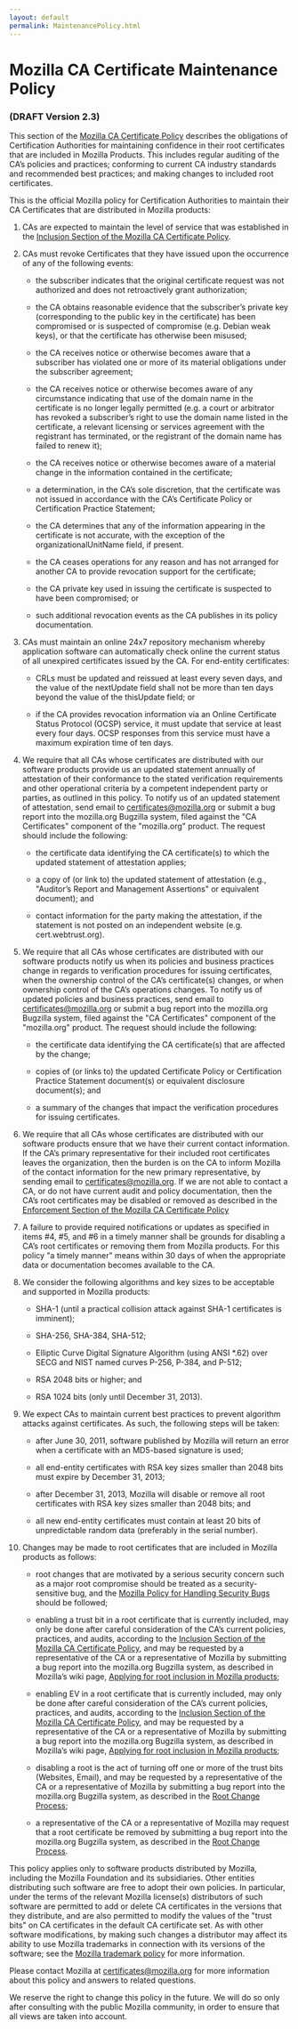 ```yaml
---
layout: default
permalink: MaintenancePolicy.html
---
```


Mozilla CA Certificate Maintenance Policy
=========================================

### (DRAFT Version 2.3)

This section of the [Mozilla CA Certificate Policy][policy] describes the
obligations of Certification Authorities for maintaining confidence in their
root certificates that are included in Mozilla Products. This includes regular
auditing of the CA’s policies and practices; conforming to current CA industry
standards and recommended best practices; and making changes to included root
certificates.

This is the official Mozilla policy for Certification Authorities to maintain
their CA Certificates that are distributed in Mozilla products:

1. CAs are expected to maintain the level of service that was established in the
   [Inclusion Section of the Mozilla CA Certificate Policy][inclusion].

2. CAs must revoke Certificates that they have issued upon the occurrence of any
   of the following events:

    * the subscriber indicates that the original certificate request was not
      authorized and does not retroactively grant authorization;

    * the CA obtains reasonable evidence that the subscriber’s private key
      (corresponding to the public key in the certificate) has been compromised
      or is suspected of compromise (e.g. Debian weak keys), or that the
      certificate has otherwise been misused;

    * the CA receives notice or otherwise becomes aware that a subscriber has
      violated one or more of its material obligations under the subscriber
      agreement;

    * the CA receives notice or otherwise becomes aware of any circumstance
      indicating that use of the domain name in the certificate is no longer
      legally permitted (e.g. a court or arbitrator has revoked a subscriber’s
      right to use the domain name listed in the certificate, a relevant
      licensing or services agreement with the registrant has terminated, or the
      registrant of the domain name has failed to renew it);

    * the CA receives notice or otherwise becomes aware of a material change in
      the information contained in the certificate;

    * a determination, in the CA’s sole discretion, that the certificate was not
      issued in accordance with the CA’s Certificate Policy or Certification
      Practice Statement;

    * the CA determines that any of the information appearing in the certificate
      is not accurate, with the exception of the organizationalUnitName field,
      if present.

    * the CA ceases operations for any reason and has not arranged for another
      CA to provide revocation support for the certificate;

    * the CA private key used in issuing the certificate is suspected to have
      been compromised; or

    * such additional revocation events as the CA publishes in its policy
      documentation.

3. CAs must maintain an online 24x7 repository mechanism whereby application
   software can automatically check online the current status of all unexpired
   certificates issued by the CA. For end-entity certificates:

    * CRLs must be updated and reissued at least every seven days, and the value
      of the nextUpdate field shall not be more than ten days beyond the value
      of the thisUpdate field; or

    * if the CA provides revocation information via an Online Certificate Status
      Protocol (OCSP) service, it must update that service at least every four
      days. OCSP responses from this service must have a maximum expiration time
      of ten days.

4. We require that all CAs whose certificates are distributed with our software
   products provide us an updated statement annually of attestation of their
   conformance to the stated verification requirements and other operational
   criteria by a competent independent party or parties, as outlined in this
   policy. To notify us of an updated statement of attestation, send email to
   [certificates@mozilla.org][certificates] or submit a bug report into the
   mozilla.org Bugzilla system, filed against the "CA Certificates" component of
   the "mozilla.org" product.  The request should include the following:

    * the certificate data identifying the CA certificate(s) to which the
      updated statement of attestation applies;

    * a copy of (or link to) the updated statement of attestation (e.g.,
      "Auditor’s Report and Management Assertions" or equivalent document); and

    * contact information for the party making the attestation, if the statement
      is not posted on an independent website (e.g.  cert.webtrust.org).

5. We require that all CAs whose certificates are distributed with our software
   products notify us when its policies and business practices change in regards
   to verification procedures for issuing certificates, when the ownership
   control of the CA’s certificate(s) changes, or when ownership control of the
   CA’s operations changes. To notify us of updated policies and business
   practices, send email to [certificates@mozilla.org][certificates] or submit a
   bug report into the mozilla.org Bugzilla system, filed against the "CA
   Certificates" component of the "mozilla.org" product.  The request should
   include the following:

    * the certificate data identifying the CA certificate(s) that are affected
      by the change;

    * copies of (or links to) the updated Certificate Policy or Certification
      Practice Statement document(s) or equivalent disclosure document(s); and

    * a summary of the changes that impact the verification procedures for
      issuing certificates.

6. We require that all CAs whose certificates are distributed with our software
   products ensure that we have their current contact information. If the CA’s
   primary representative for their included root certificates leaves the
   organization, then the burden is on the CA to inform Mozilla of the contact
   information for the new primary representative, by sending email to
   [certificates@mozilla.org][certificates].  If we are not able to contact a
   CA, or do not have current audit and policy documentation, then the CA’s root
   certificates may be disabled or removed as described in the [Enforcement
   Section of the Mozilla CA Certificate Policy][enforcement]

7. A failure to provide required notifications or updates as specified in items
   \#4, \#5, and \#6 in a timely manner shall be grounds for disabling a CA’s
   root certificates or removing them from Mozilla products. For this policy "a
   timely manner" means within 30 days of when the appropriate data or
   documentation becomes available to the CA.

8. We consider the following algorithms and key sizes to be acceptable and
   supported in Mozilla products:

    * SHA-1 (until a practical collision attack against SHA-1 certificates is
      imminent);

    * SHA-256, SHA-384, SHA-512;

    * Elliptic Curve Digital Signature Algorithm (using ANSI *.62) over SECG and
      NIST named curves P-256, P-384, and P-512;

    * RSA 2048 bits or higher; and

    * RSA 1024 bits (only until December 31, 2013).

9. We expect CAs to maintain current best practices to prevent algorithm attacks
   against certificates. As such, the following steps will be taken:

   * after June 30, 2011, software published by Mozilla will return an error
     when a certificate with an MD5-based signature is used;

   * all end-entity certificates with RSA key sizes smaller than 2048 bits must
     expire by December 31, 2013;

   * after December 31, 2013, Mozilla will disable or remove all root
     certificates with RSA key sizes smaller than 2048 bits; and

   * all new end-entity certificates must contain at least 20 bits of
     unpredictable random data (preferably in the serial number).

10. Changes may be made to root certificates that are included in Mozilla
   products as follows:

    * root changes that are motivated by a serious security concern such as a
      major root compromise should be treated as a security-sensitive bug, and
      the [Mozilla Policy for Handling Security Bugs][security-bugs] should be
      followed;

    * enabling a trust bit in a root certificate that is currently included, may
      only be done after careful consideration of the CA’s current policies,
      practices, and audits, according to the [Inclusion Section of the Mozilla
      CA Certificate Policy][inclusion], and may be requested by a
      representative of the CA or a representative of Mozilla by submitting a
      bug report into the mozilla.org Bugzilla system, as described in Mozilla’s
      wiki page, [Applying for root inclusion in Mozilla
      products][how-to-apply-trust-bits];

    * enabling EV in a root certificate that is currently included, may only be
      done after careful consideration of the CA’s current policies, practices,
      and audits, according to the [Inclusion Section of the Mozilla CA
      Certificate Policy][inclusion], and may be requested by a representative
      of the CA or a representative of Mozilla by submitting a bug report into
      the mozilla.org Bugzilla system, as described in Mozilla’s wiki page,
      [Applying for root inclusion in Mozilla
      products][how-to-apply-trust-bits];

    * disabling a root is the act of turning off one or more of the trust
      bits (Websites, Email), and may be requested by a
      representative of the CA or a representative of Mozilla by submitting a
      bug report into the mozilla.org Bugzilla system, as described in the [Root
      Change Process][root-change-process];

    * a representative of the CA or a representative of Mozilla may request that
      a root certificate be removed by submitting a bug report into the
      mozilla.org Bugzilla system, as described in the [Root Change
      Process][root-change-process].

This policy applies only to software products distributed by Mozilla,
including the Mozilla Foundation and its subsidiaries.  Other entities
distributing such software are free to adopt their own policies. In
particular, under the terms of the relevant Mozilla license(s) distributors
of such software are permitted to add or delete CA certificates in the
versions that they distribute, and are also permitted to modify the values of
the "trust bits" on CA certificates in the default CA certificate set. As
with other software modifications, by making such changes a distributor may
affect its ability to use Mozilla trademarks in connection with its versions
of the software; see the [Mozilla trademark policy][trademark] for more
information.

Please contact Mozilla at [certificates@mozilla.org][certificates] for more
information about this policy and answers to related questions.

We reserve the right to change this policy in the future. We will do so only
after consulting with the public Mozilla community, in order to ensure that all
views are taken into account.

[policy]: ./index.html
[inclusion]: ./InclusionPolicy.html
[maintenance]: ./MaintenancePolicy.html
[enforcement]: ./EnforcementPolicy.html
[trademark]: https://www.mozilla.org/en-US/foundation/trademarks/
[certificates]: mailto:certificates@mozilla.org
[security-bugs]: https://www.mozilla.org/en-US/about/governance/policies/security-group/bugs/
[how-to-apply-trust-bits]: https://wiki.mozilla.org/CA:How_to_apply#Enable_Additional_Trust_Bits_for_an_included_root
[root-change-process]: https://wiki.mozilla.org/CA:Root_Change_Process
